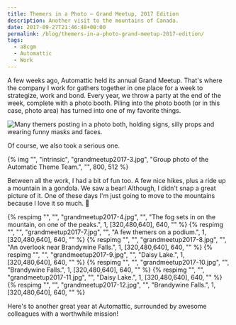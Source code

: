 ```yaml
---
title: Themers in a Photo – Grand Meetup, 2017 Edition
description: Another visit to the mountains of Canada.
date: 2017-09-27T21:46:48+00:00
permalink: /blog/themers-in-a-photo-grand-meetup-2017-edition/
tags:
  - a8cgm
  - Automattic
  - Work
---
```


A few weeks ago, Automattic held its annual Grand Meetup. That's where the company I work for gathers together in one place for a week to strategize, work and bond. Every year, we throw a party at the end of the week, complete with a photo booth. Piling into the photo booth (or in this case, photo area) has turned into one of my favorite things.

![Many themers posting in a photo both, holding signs, silly props and wearing funny masks and faces.](/assets/img/uploads/grandmeetup2017-2.gif)

Of course, we also took a serious one.

{% img "", "intrinsic", "grandmeetup2017-3.jpg", "Group photo of the Automatic Theme Team.", "", 800, 512 %}

Between all the work, I had a bit of fun too. A few nice hikes, plus a ride up a mountain in a gondola. We saw a bear! Although, I didn't snap a great picture of it. One of these days I'm just going to move to the mountains because I love it so much. 🙂

<div class="reel" role="region" aria-label="Themers in a Photo – Grand Meetup, 2017 image gallery" tabindex="0">
  {% respimg "", "", "grandmeetup2017-4.jpg", "", "The fog sets in on the mountain, on one of the peaks.", 1, [320,480,640], 640, "" %}
  {% respimg "", "", "grandmeetup2017-7.jpg", "", "A few themers on a podium.", 1, [320,480,640], 640, "" %}
  {% respimg "", "", "grandmeetup2017-8.jpg", "", "An overlook near Brandywine Falls.", 1, [320,480,640], 640, "" %}
  {% respimg "", "", "grandmeetup2017-9.jpg", "", "Daisy Lake.", 1, [320,480,640], 640, "" %}
  {% respimg "", "", "grandmeetup2017-10.jpg", "", "Brandywine Falls.", 1, [320,480,640], 640, "" %}
  {% respimg "", "", "grandmeetup2017-11.jpg", "", "Daisy Lake.", 1, [320,480,640], 640, "" %}
  {% respimg "", "", "grandmeetup2017-12.jpg", "", "Brandywine Falls.", 1, [320,480,640], 640, "" %}
</div>

Here's to another great year at Automattic, surrounded by awesome colleagues with a worthwhile mission!
